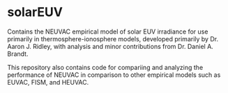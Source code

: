 # solarEUV
Contains the NEUVAC empirical model of solar EUV irradiance for use primarily in thermosphere-ionosphere models, developed primarily by Dr. Aaron J. Ridley, with analysis and minor contributions from Dr. Daniel A. Brandt.

This repository also contains code for compariing and analyzing the performance of NEUVAC in comparison to other empirical models such as EUVAC, FISM, and HEUVAC.
